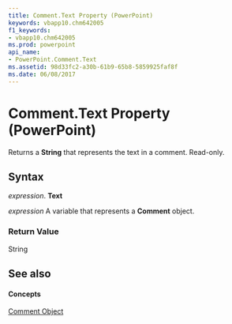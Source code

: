 ```yaml
---
title: Comment.Text Property (PowerPoint)
keywords: vbapp10.chm642005
f1_keywords:
- vbapp10.chm642005
ms.prod: powerpoint
api_name:
- PowerPoint.Comment.Text
ms.assetid: 98d33fc2-a30b-61b9-65b8-5859925faf8f
ms.date: 06/08/2017
---
```



# Comment.Text Property (PowerPoint)

Returns a  **String** that represents the text in a comment. Read-only.


## Syntax

 _expression_. **Text**

 _expression_ A variable that represents a **Comment** object.


### Return Value

String


## See also


#### Concepts


[Comment Object](PowerPoint.Comment.md)

